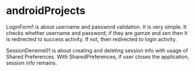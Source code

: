 # androidProjects
LoginForm1 is about username and password validation. It is very simple. It checks whether username and password, if they are gamze and sen then it is redirected to success activity. If not, then  redirected to login activity.

SessionDeneme01 is about creating and deleting session info with usage of Shared Preferences. With SharedPreferences, if user closes the application, session info remains.
